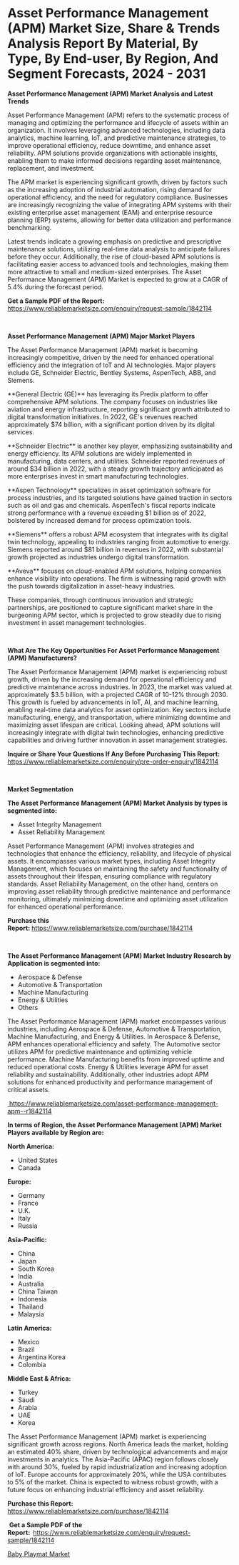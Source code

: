 <p><h1>Asset Performance Management (APM) Market Size, Share & Trends Analysis Report By Material, By Type, By End-user, By Region, And Segment Forecasts, 2024 - 2031</h1></p><p><strong>Asset Performance Management (APM) Market Analysis and Latest Trends</strong></p>
<p><p>Asset Performance Management (APM) refers to the systematic process of managing and optimizing the performance and lifecycle of assets within an organization. It involves leveraging advanced technologies, including data analytics, machine learning, IoT, and predictive maintenance strategies, to improve operational efficiency, reduce downtime, and enhance asset reliability. APM solutions provide organizations with actionable insights, enabling them to make informed decisions regarding asset maintenance, replacement, and investment.</p><p>The APM market is experiencing significant growth, driven by factors such as the increasing adoption of industrial automation, rising demand for operational efficiency, and the need for regulatory compliance. Businesses are increasingly recognizing the value of integrating APM systems with their existing enterprise asset management (EAM) and enterprise resource planning (ERP) systems, allowing for better data utilization and performance benchmarking.</p><p>Latest trends indicate a growing emphasis on predictive and prescriptive maintenance solutions, utilizing real-time data analysis to anticipate failures before they occur. Additionally, the rise of cloud-based APM solutions is facilitating easier access to advanced tools and technologies, making them more attractive to small and medium-sized enterprises. The Asset Performance Management (APM) Market is expected to grow at a CAGR of 5.4% during the forecast period.</p></p>
<p><strong>Get a Sample PDF of the Report:&nbsp;</strong> <a href="https://www.reliablemarketsize.com/enquiry/request-sample/1842114?utm_campaign=1840&utm_medium=2&utm_source=Github&utm_content=ia&utm_term=01012025&utm_id=asset-performance-management-apm">https://www.reliablemarketsize.com/enquiry/request-sample/1842114</a></p>
<p>&nbsp;</p>
<p><strong>Asset Performance Management (APM) Major Market Players</strong></p>
<p><p>The Asset Performance Management (APM) market is becoming increasingly competitive, driven by the need for enhanced operational efficiency and the integration of IoT and AI technologies. Major players include GE, Schneider Electric, Bentley Systems, AspenTech, ABB, and Siemens.</p><p>**General Electric (GE)** has leveraging its Predix platform to offer comprehensive APM solutions. The company focuses on industries like aviation and energy infrastructure, reporting significant growth attributed to digital transformation initiatives. In 2022, GE's revenues reached approximately $74 billion, with a significant portion driven by its digital services.</p><p>**Schneider Electric** is another key player, emphasizing sustainability and energy efficiency. Its APM solutions are widely implemented in manufacturing, data centers, and utilities. Schneider reported revenues of around $34 billion in 2022, with a steady growth trajectory anticipated as more enterprises invest in smart manufacturing technologies.</p><p>**Aspen Technology** specializes in asset optimization software for process industries, and its targeted solutions have gained traction in sectors such as oil and gas and chemicals. AspenTech's fiscal reports indicate strong performance with a revenue exceeding $1 billion as of 2022, bolstered by increased demand for process optimization tools.</p><p>**Siemens** offers a robust APM ecosystem that integrates with its digital twin technology, appealing to industries ranging from automotive to energy. Siemens reported around $81 billion in revenues in 2022, with substantial growth projected as industries undergo digital transformation.</p><p>**Aveva** focuses on cloud-enabled APM solutions, helping companies enhance visibility into operations. The firm is witnessing rapid growth with the push towards digitalization in asset-heavy industries.</p><p>These companies, through continuous innovation and strategic partnerships, are positioned to capture significant market share in the burgeoning APM sector, which is projected to grow steadily due to rising investment in asset management technologies.</p></p>
<p>&nbsp;</p>
<p><strong>What Are The Key Opportunities For Asset Performance Management (APM) Manufacturers?</strong></p>
<p><p>The Asset Performance Management (APM) market is experiencing robust growth, driven by the increasing demand for operational efficiency and predictive maintenance across industries. In 2023, the market was valued at approximately $3.5 billion, with a projected CAGR of 10-12% through 2030. This growth is fueled by advancements in IoT, AI, and machine learning, enabling real-time data analytics for asset optimization. Key sectors include manufacturing, energy, and transportation, where minimizing downtime and maximizing asset lifespan are critical. Looking ahead, APM solutions will increasingly integrate with digital twin technologies, enhancing predictive capabilities and driving further innovation in asset management strategies.</p></p>
<p><strong>Inquire or Share Your Questions If Any Before Purchasing This Report:</strong> <a href="https://www.reliablemarketsize.com/enquiry/pre-order-enquiry/1842114?utm_campaign=1840&utm_medium=2&utm_source=Github&utm_content=ia&utm_term=01012025&utm_id=asset-performance-management-apm">https://www.reliablemarketsize.com/enquiry/pre-order-enquiry/1842114</a></p>
<p>&nbsp;</p>
<p><strong>Market Segmentation</strong></p>
<p><strong>The Asset Performance Management (APM) Market Analysis by types is segmented into:</strong></p>
<p><ul><li>Asset Integrity Management</li><li>Asset Reliability Management</li></ul></p>
<p><p>Asset Performance Management (APM) involves strategies and technologies that enhance the efficiency, reliability, and lifecycle of physical assets. It encompasses various market types, including Asset Integrity Management, which focuses on maintaining the safety and functionality of assets throughout their lifespan, ensuring compliance with regulatory standards. Asset Reliability Management, on the other hand, centers on improving asset reliability through predictive maintenance and performance monitoring, ultimately minimizing downtime and optimizing asset utilization for enhanced operational performance.</p></p>
<p><strong>Purchase this Report:&nbsp;</strong><a href="https://www.reliablemarketsize.com/purchase/1842114?utm_campaign=1840&utm_medium=2&utm_source=Github&utm_content=ia&utm_term=01012025&utm_id=asset-performance-management-apm">https://www.reliablemarketsize.com/purchase/1842114</a></p>
<p>&nbsp;</p>
<p><strong>The Asset Performance Management (APM) Market Industry Research by Application is segmented into:</strong></p>
<p><ul><li>Aerospace & Defense</li><li>Automotive & Transportation</li><li>Machine Manufacturing</li><li>Energy & Utilities</li><li>Others</li></ul></p>
<p><p>The Asset Performance Management (APM) market encompasses various industries, including Aerospace & Defense, Automotive & Transportation, Machine Manufacturing, and Energy & Utilities. In Aerospace & Defense, APM enhances operational efficiency and safety. The Automotive sector utilizes APM for predictive maintenance and optimizing vehicle performance. Machine Manufacturing benefits from improved uptime and reduced operational costs. Energy & Utilities leverage APM for asset reliability and sustainability. Additionally, other industries adopt APM solutions for enhanced productivity and performance management of critical assets.</p></p>
<p><a href="https://www.reliablemarketsize.com/asset-performance-management-apm--r1842114?utm_campaign=1840&utm_medium=2&utm_source=Github&utm_content=ia&utm_term=01012025&utm_id=asset-performance-management-apm">&nbsp;https://www.reliablemarketsize.com/asset-performance-management-apm--r1842114</a></p>
<p><strong>In terms of Region, the Asset Performance Management (APM) Market Players available by Region are:</strong></p>
<p>
    <p> <strong> North America: </strong>
        <ul>
            <li>United States</li>
            <li>Canada</li>
        </ul>
        </p> 
    <p> <strong> Europe: </strong>
        <ul>
            <li>Germany</li>
            <li>France</li>
            <li>U.K.</li>
            <li>Italy</li>
            <li>Russia</li>
        </ul>
        </p> 
    <p> <strong> Asia-Pacific: </strong>
        <ul>
            <li>China</li>
            <li>Japan</li>
            <li>South Korea</li>
            <li>India</li>
            <li>Australia</li>
            <li>China Taiwan</li>
            <li>Indonesia</li>
            <li>Thailand</li>
            <li>Malaysia</li>
        </ul>
        </p> 
    <p> <strong> Latin America: </strong>
        <ul>
            <li>Mexico</li>
            <li>Brazil</li>
            <li>Argentina Korea</li>
            <li>Colombia</li>
        </ul>
        </p> 
    <p> <strong> Middle East & Africa: </strong>
        <ul>
            <li>Turkey</li>
            <li>Saudi</li>
            <li>Arabia</li>
            <li>UAE</li>
            <li>Korea</li>
        </ul>
    </p>
    </p>
<p><p>The Asset Performance Management (APM) market is experiencing significant growth across regions. North America leads the market, holding an estimated 40% share, driven by technological advancements and major investments in analytics. The Asia-Pacific (APAC) region follows closely with around 30%, fueled by rapid industrialization and increasing adoption of IoT. Europe accounts for approximately 20%, while the USA contributes to 5% of the market. China is expected to witness robust growth, with a future focus on enhancing industrial efficiency and asset reliability.</p></p>
<p><strong>Purchase this Report: </strong><a href="https://www.reliablemarketsize.com/purchase/1842114?utm_campaign=1840&utm_medium=2&utm_source=Github&utm_content=ia&utm_term=01012025&utm_id=asset-performance-management-apm">https://www.reliablemarketsize.com/purchase/1842114</a></p>
<p>&nbsp;<strong>Get a Sample PDF of the Report:&nbsp;&nbsp;</strong><a href="https://www.reliablemarketsize.com/enquiry/request-sample/1842114?utm_campaign=1840&utm_medium=2&utm_source=Github&utm_content=ia&utm_term=01012025&utm_id=asset-performance-management-apm">https://www.reliablemarketsize.com/enquiry/request-sample/1842114</a></p>
<p><strong></strong></p>
<p><p><a href="https://github.com/vimar16th/Market-Research-Report-List-7/blob/main/baby-playmat-market.md?utm_campaign=1840&utm_medium=2&utm_source=Github&utm_content=ia&utm_term=01012025&utm_id=asset-performance-management-apm">Baby Playmat Market</a></p></p>